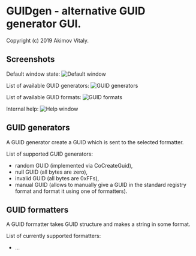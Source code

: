 GUIDgen - alternative GUID generator GUI.
==============================================

Copyright (c) 2019 Akimov Vitaly.

Screenshots
-----------------

Default window state:
![Default window](./docs/images/screenshot1.jpg)

List of available GUID generators:
![GUID generators](./docs/images/screenshot2.jpg)

List of available GUID formats:
![GUID formats](./docs/images/screenshot3.jpg)

Internal help:
![Help window](./docs/images/screenshot4.jpg)

GUID generators
-----------------

A GUID generator create a GUID which is sent to the selected formatter.

List of supported GUID generators:
- random GUID (implemented via CoCreateGuid),
- null GUID (all bytes are zero),
- invalid GUID (all bytes are 0xFFs),
- manual GUID (allows to manually give a GUID in the standard registry format and format it using one of formatters).

GUID formatters
-----------------

A GUID formatter takes GUID structure and makes a string in some format.

List of currently supported formatters:
- ...
